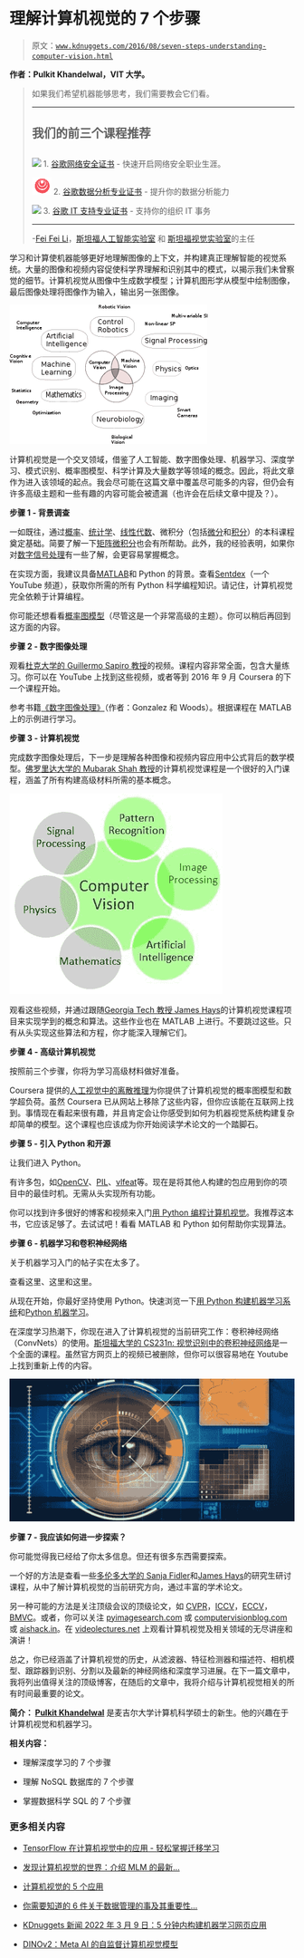 # 理解计算机视觉的 7 个步骤

> 原文：[`www.kdnuggets.com/2016/08/seven-steps-understanding-computer-vision.html`](https://www.kdnuggets.com/2016/08/seven-steps-understanding-computer-vision.html)

**作者：Pulkit Khandelwal，VIT 大学。**

> 如果我们希望机器能够思考，我们需要教会它们看。
> 
> * * *
> 
> ## 我们的前三个课程推荐
> ## 
> ![](img/0244c01ba9267c002ef39d4907e0b8fb.png) 1\. [谷歌网络安全证书](https://www.kdnuggets.com/google-cybersecurity) - 快速开启网络安全职业生涯。
> 
> ![](img/e225c49c3c91745821c8c0368bf04711.png) 2\. [谷歌数据分析专业证书](https://www.kdnuggets.com/google-data-analytics) - 提升你的数据分析能力
> 
> ![](img/0244c01ba9267c002ef39d4907e0b8fb.png) 3\. [谷歌 IT 支持专业证书](https://www.kdnuggets.com/google-itsupport) - 支持你的组织 IT 事务
> 
> * * *
> 
> -[Fei Fei Li](http://vision.stanford.edu/feifeili/)，[斯坦福人工智能实验室](http://ai.stanford.edu/) 和 [斯坦福视觉实验室](http://vision.stanford.edu/)的主任

学习和计算使机器能够更好地理解图像的上下文，并构建真正理解智能的视觉系统。大量的图像和视频内容促使科学界理解和识别其中的模式，以揭示我们未曾察觉的细节。计算机视觉从图像中生成数学模型；计算机图形学从模型中绘制图像，最后图像处理将图像作为输入，输出另一张图像。

![计算机视觉领域](img/d7edca917dee40a52c2e0d5131540a2c.png)

计算机视觉是一个交叉领域，借鉴了人工智能、数字图像处理、机器学习、深度学习、模式识别、概率图模型、科学计算及大量数学等领域的概念。因此，将此文章作为进入该领域的起点。我会尽可能在这篇文章中覆盖尽可能多的内容，但仍会有许多高级主题和一些有趣的内容可能会被遗漏（也许会在后续文章中提及？）。

**步骤 1 - 背景调查**

一如既往，通过[概率](http://ocw.mit.edu/courses/electrical-engineering-and-computer-science/6-041-probabilistic-systems-analysis-and-applied-probability-fall-2010/)、[统计学](https://www.coursera.org/specializations/statistics)、[线性代数](http://ocw.mit.edu/courses/mathematics/18-06sc-linear-algebra-fall-2011/)、微积分（包括[微分](https://www.khanacademy.org/math/differential-calculus)和[积分](https://www.khanacademy.org/math/integral-calculus)）的本科课程奠定基础。简要了解一下[矩阵微积分](https://en.wikipedia.org/wiki/Matrix_calculus)也会有所帮助。此外，我的经验表明，如果你对[数字信号处理](https://www.youtube.com/watch?v=hVOA8VtKLgk&list=PLuh62Q4Sv7BUSzx5Jr8Wrxxn-U10qG1et&index=1)有一些了解，会更容易掌握概念。

在实现方面，我建议具备[MATLAB](https://www.amazon.in/Basics-MATLAB-Beyond-Andrew-Knight/dp/0849320399)和 Python 的背景。查看[Sentdex](https://www.youtube.com/user/sentdex)（一个 YouTube 频道），获取你所需的所有 Python 科学编程知识。请记住，计算机视觉完全依赖于计算编程。

你可能还想看看[概率图模型](https://www.coursera.org/learn/probabilistic-graphical-models)（尽管这是一个非常高级的主题）。你可以稍后再回到这方面的内容。

**步骤 2 - 数字图像处理**

观看[杜克大学的 Guillermo Sapiro 教授](https://www.coursera.org/learn/image-processing)的视频。课程内容非常全面，包含大量练习。你可以在 YouTube 上找到这些视频，或者等到 2016 年 9 月 Coursera 的下一个课程开始。

参考书籍[《数字图像处理》](http://www.imageprocessingplace.com/)（作者：Gonzalez 和 Woods）。根据课程在 MATLAB 上的示例进行学习。

**步骤 3 - 计算机视觉**

完成数字图像处理后，下一步是理解各种图像和视频内容应用中公式背后的数学模型。[佛罗里达大学的 Mubarak Shah 教授](http://crcv.ucf.edu/videos/lectures/2014.php)的计算机视觉课程是一个很好的入门课程，涵盖了所有构建高级材料所需的基本概念。

![计算机视觉](img/53e3dd9fce306cade77e7ebf7856b4fa.png)

观看这些视频，并通过跟随[Georgia Tech 教授 James Hays](http://www.cc.gatech.edu/~hays/compvision/)的计算机视觉课程项目来实现学到的概念和算法。这些作业也在 MATLAB 上进行。不要跳过这些。只有从头实现这些算法和方程，你才能深入理解它们。

**步骤 4 - 高级计算机视觉**

按照前三个步骤，你将为学习高级材料做好准备。

Coursera 提供的[人工视觉中的离散推理](https://www.youtube.com/watch?v=sEdS0xSTb6U)为你提供了计算机视觉的概率图模型和数学超负荷。虽然 Coursera 已从网站上移除了这些内容，但你应该能在互联网上找到。事情现在看起来很有趣，并且肯定会让你感受到如何为机器视觉系统构建复杂却简单的模型。这个课程也应该成为你开始阅读学术论文的一个踏脚石。

**步骤 5 - 引入 Python 和开源**

让我们进入 Python。

有许多包，如[OpenCV](http://opencv.org/)、[PIL](http://www.pythonware.com/products/pil/)、[vlfeat](http://www.vlfeat.org/)等。现在是将其他人构建的包应用到你的项目中的最佳时机。无需从头实现所有功能。

你可以找到许多很好的博客和视频来入门[用 Python 编程计算机视觉](http://programmingcomputervision.com/)。我推荐这本书，它应该足够了。去试试吧！看看 MATLAB 和 Python 如何帮助你实现算法。

**步骤 6 - 机器学习和卷积神经网络**

关于机器学习入门的帖子实在太多了。

查看这里、这里和这里。

从现在开始，你最好坚持使用 Python。快速浏览一下[用 Python 构建机器学习系统](https://www.amazon.in/Building-Machine-Learning-Systems-Python-ebook/dp/B00E7NC9D2?ie=UTF8&btkr=1&redirect=true&ref_=dp-kindle-redirect)和[Python 机器学习](http://sebastianraschka.com/books.html)。

在深度学习热潮下，你现在进入了计算机视觉的当前研究工作：卷积神经网络（ConvNets）的使用。[斯坦福大学的 CS231n: 视觉识别中的卷积神经网络](http://cs231n.stanford.edu/)是一个全面的课程。虽然官方网页上的视频已被删除，但你可以很容易地在 Youtube 上找到重新上传的内容。

![计算机视觉](img/c632f2ac9092f9a8688bc760ed01535b.png)

**步骤 7 - 我应该如何进一步探索？**

你可能觉得我已经给了你太多信息。但还有很多东西需要探索。

一个好的方法是查看一些[多伦多大学的 Sanja Fidler](http://www.cs.utoronto.ca/~fidler/teaching/2015/CSC2523.html)和[James Hays](http://www.cc.gatech.edu/~hays/7476/)的研究生研讨课程，从中了解计算机视觉的当前研究方向，通过丰富的学术论文。

另一种可能的方法是关注顶级会议的顶级论文，如 [CVPR](http://cvpr2016.thecvf.com/)，[ICCV](http://pamitc.org/iccv15/)，[ECCV](http://www.eccv2016.org/)，[BMVC](http://bmvc2016.cs.york.ac.uk/)。或者，你可以关注 [pyimagesearch.com](http://www.pyimagesearch.com/) 或 [computervisionblog.com](http://www.computervisionblog.com/) 或 [aishack.in](http://aishack.in/)。在 [videolectures.net](http://videolectures.net/) 上观看计算机视觉及相关领域的无尽讲座和演讲！

总之，你已经涵盖了计算机视觉的历史，从滤波器、特征检测器和描述符、相机模型、跟踪器到识别、分割以及最新的神经网络和深度学习进展。在下一篇文章中，我将列出值得关注的顶级博客，在随后的文章中，我将介绍与计算机视觉相关的所有时间最重要的论文。

**简介： [Pulkit Khandelwal](https://twitter.com/pulkittweet)** 是麦吉尔大学计算机科学硕士的新生。他的兴趣在于计算机视觉和机器学习。

**相关内容：**

+   理解深度学习的 7 个步骤

+   理解 NoSQL 数据库的 7 个步骤

+   掌握数据科学 SQL 的 7 个步骤

### 更多相关内容

+   [TensorFlow 在计算机视觉中的应用 - 轻松掌握迁移学习](https://www.kdnuggets.com/2022/01/tensorflow-computer-vision-transfer-learning-made-easy.html)

+   [发现计算机视觉的世界：介绍 MLM 的最新…](https://www.kdnuggets.com/2024/01/mlm-discover-the-world-of-computer-vision-ebook)

+   [计算机视觉的 5 个应用](https://www.kdnuggets.com/2022/03/5-applications-computer-vision.html)

+   [你需要知道的 6 件关于数据管理的事及其重要性…](https://www.kdnuggets.com/2022/05/6-things-need-know-data-management-matters-computer-vision.html)

+   [KDnuggets 新闻 2022 年 3 月 9 日：5 分钟内构建机器学习网页应用](https://www.kdnuggets.com/2022/n10.html)

+   [DINOv2：Meta AI 的自监督计算机视觉模型](https://www.kdnuggets.com/2023/05/dinov2-selfsupervised-computer-vision-models-meta-ai.html)
